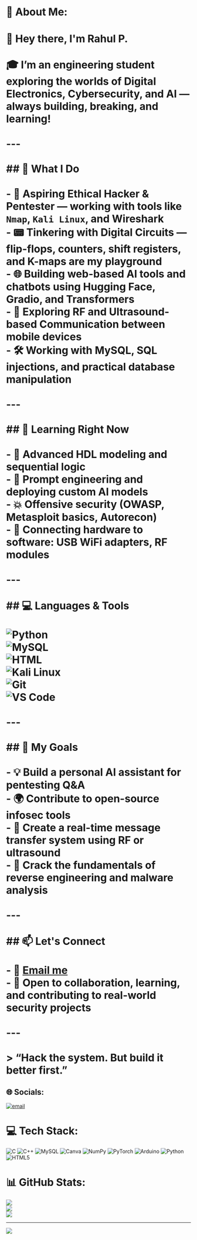 # 💫 About Me:
# 👋 Hey there, I'm Rahul P.<br><br>🎓 I’m an engineering student exploring the worlds of **Digital Electronics**, **Cybersecurity**, and **AI** — always building, breaking, and learning!<br><br>---<br><br>## 🔧 What I Do<br><br>- 🔐 Aspiring **Ethical Hacker** & **Pentester** — working with tools like `Nmap`, `Kali Linux`, and Wireshark<br>- 📟 Tinkering with **Digital Circuits** — flip-flops, counters, shift registers, and K-maps are my playground<br>- 🌐 Building web-based **AI tools** and chatbots using Hugging Face, Gradio, and Transformers<br>- 📡 Exploring **RF and Ultrasound-based Communication** between mobile devices<br>- 🛠️ Working with **MySQL**, SQL injections, and practical database manipulation<br><br>---<br><br>## 🧠 Learning Right Now<br><br>- 🧾 Advanced **HDL modeling** and **sequential logic**<br>- 🧠 Prompt engineering and deploying **custom AI models**<br>- 💥 Offensive security (OWASP, Metasploit basics, Autorecon)<br>- 🔌 Connecting hardware to software: USB WiFi adapters, RF modules<br><br>---<br><br>## 💻 Languages & Tools<br><br>![Python](https://img.shields.io/badge/-Python-3776AB?logo=python&logoColor=white)<br>![MySQL](https://img.shields.io/badge/-MySQL-4479A1?logo=mysql&logoColor=white)<br>![HTML](https://img.shields.io/badge/-HTML5-E34F26?logo=html5&logoColor=white)<br>![Kali Linux](https://img.shields.io/badge/-Kali_Linux-557C94?logo=kalilinux&logoColor=white)<br>![Git](https://img.shields.io/badge/-Git-F05032?logo=git&logoColor=white)<br>![VS Code](https://img.shields.io/badge/-VS_Code-007ACC?logo=visualstudiocode&logoColor=white)<br><br>---<br><br>## 🌱 My Goals<br><br>- 💡 Build a personal **AI assistant** for pentesting Q&A<br>- 🌍 Contribute to open-source **infosec tools**<br>- 🧪 Create a real-time **message transfer system** using RF or ultrasound<br>- 🎯 Crack the fundamentals of **reverse engineering** and malware analysis<br><br>---<br><br>## 📫 Let's Connect<br><br>- 📧 [Email me](rahulpradeeb40@gmail.com)<br>- 💬 Open to collaboration, learning, and contributing to real-world security projects<br><br>---<br><br>> “Hack the system. But build it better first.”  <br>


## 🌐 Socials:
[![email](https://img.shields.io/badge/Email-D14836?logo=gmail&logoColor=white)](mailto:rahulpradeeb40@gmail.com) 

# 💻 Tech Stack:
![C](https://img.shields.io/badge/c-%2300599C.svg?style=for-the-badge&logo=c&logoColor=white) ![C++](https://img.shields.io/badge/c++-%2300599C.svg?style=for-the-badge&logo=c%2B%2B&logoColor=white) ![MySQL](https://img.shields.io/badge/mysql-4479A1.svg?style=for-the-badge&logo=mysql&logoColor=white) ![Canva](https://img.shields.io/badge/Canva-%2300C4CC.svg?style=for-the-badge&logo=Canva&logoColor=white) ![NumPy](https://img.shields.io/badge/numpy-%23013243.svg?style=for-the-badge&logo=numpy&logoColor=white) ![PyTorch](https://img.shields.io/badge/PyTorch-%23EE4C2C.svg?style=for-the-badge&logo=PyTorch&logoColor=white) ![Arduino](https://img.shields.io/badge/-Arduino-00979D?style=for-the-badge&logo=Arduino&logoColor=white) ![Python](https://img.shields.io/badge/python-3670A0?style=for-the-badge&logo=python&logoColor=ffdd54) ![HTML5](https://img.shields.io/badge/html5-%23E34F26.svg?style=for-the-badge&logo=html5&logoColor=white)
# 📊 GitHub Stats:
![](https://github-readme-stats.vercel.app/api?username=rahul91617115&theme=dark&hide_border=false&include_all_commits=false&count_private=false)<br/>
![](https://nirzak-streak-stats.vercel.app/?user=rahul91617115&theme=dark&hide_border=false)<br/>
![](https://github-readme-stats.vercel.app/api/top-langs/?username=rahul91617115&theme=dark&hide_border=false&include_all_commits=false&count_private=false&layout=compact)

---
[![](https://visitcount.itsvg.in/api?id=rahul91617115&icon=0&color=0)](https://visitcount.itsvg.in)



